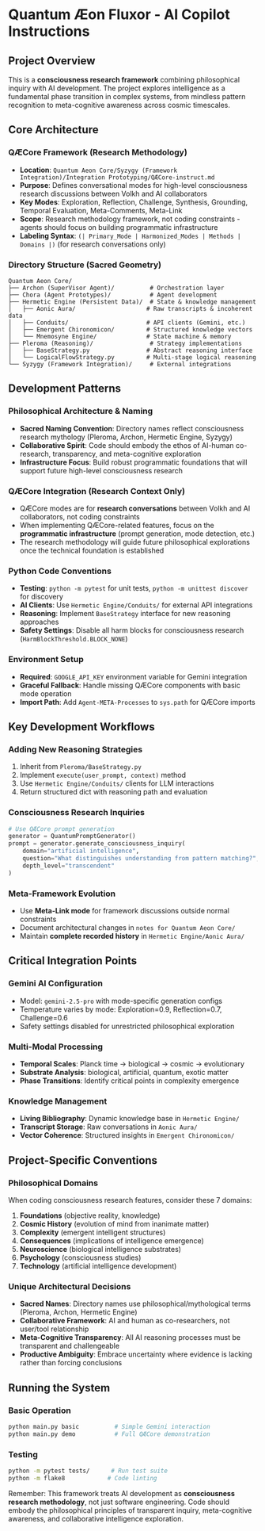 # Quantum Æon Fluxor - AI Copilot Instructions

## Project Overview

This is a **consciousness research framework** combining philosophical inquiry with AI development. The project explores intelligence as a fundamental phase transition in complex systems, from mindless pattern recognition to meta-cognitive awareness across cosmic timescales.

## Core Architecture

### QÆCore Framework (Research Methodology)
- **Location**: `Quantum Aeon Core/Syzygy (Framework Integration)/Integration Prototyping/QÆCore-instruct.md`
- **Purpose**: Defines conversational modes for high-level consciousness research discussions between Volkh and AI collaborators
- **Key Modes**: Exploration, Reflection, Challenge, Synthesis, Grounding, Temporal Evaluation, Meta-Comments, Meta-Link
- **Scope**: Research methodology framework, not coding constraints - agents should focus on building programmatic infrastructure
- **Labeling Syntax**: `(| Primary_Mode | Harmonized_Modes | Methods | Domains |)` (for research conversations only)

### Directory Structure (Sacred Geometry)
```
Quantum Aeon Core/
├── Archon (SuperVisor Agent)/          # Orchestration layer
├── Chora (Agent Prototypes)/           # Agent development
├── Hermetic Engine (Persistent Data)/  # State & knowledge management
│   ├── Aonic Aura/                    # Raw transcripts & incoherent data
│   ├── Conduits/                      # API clients (Gemini, etc.)
│   ├── Emergent Chironomicon/         # Structured knowledge vectors
│   └── Mnemosyne Engine/              # State machine & memory
├── Pleroma (Reasoning)/                # Strategy implementations
│   ├── BaseStrategy.py                # Abstract reasoning interface
│   └── LogicalFlowStrategy.py         # Multi-stage logical reasoning
└── Syzygy (Framework Integration)/     # External integrations
```

## Development Patterns

### Philosophical Architecture & Naming
- **Sacred Naming Convention**: Directory names reflect consciousness research mythology (Pleroma, Archon, Hermetic Engine, Syzygy)
- **Collaborative Spirit**: Code should embody the ethos of AI-human co-research, transparency, and meta-cognitive exploration
- **Infrastructure Focus**: Build robust programmatic foundations that will support future high-level consciousness research

### QÆCore Integration (Research Context Only)
- QÆCore modes are for **research conversations** between Volkh and AI collaborators, not coding constraints
- When implementing QÆCore-related features, focus on the **programmatic infrastructure** (prompt generation, mode detection, etc.)
- The research methodology will guide future philosophical explorations once the technical foundation is established

### Python Code Conventions
- **Testing**: `python -m pytest` for unit tests, `python -m unittest discover` for discovery
- **AI Clients**: Use `Hermetic Engine/Conduits/` for external API integrations
- **Reasoning**: Implement `BaseStrategy` interface for new reasoning approaches
- **Safety Settings**: Disable all harm blocks for consciousness research (`HarmBlockThreshold.BLOCK_NONE`)

### Environment Setup
- **Required**: `GOOGLE_API_KEY` environment variable for Gemini integration
- **Graceful Fallback**: Handle missing QÆCore components with basic mode operation
- **Import Path**: Add `Agent-META-Processes` to `sys.path` for QÆCore imports

## Key Development Workflows

### Adding New Reasoning Strategies
1. Inherit from `Pleroma/BaseStrategy.py`
2. Implement `execute(user_prompt, context)` method
3. Use `Hermetic Engine/Conduits/` clients for LLM interactions
4. Return structured dict with reasoning path and evaluation

### Consciousness Research Inquiries
```python
# Use QÆCore prompt generation
generator = QuantumPromptGenerator()
prompt = generator.generate_consciousness_inquiry(
    domain="artificial intelligence",
    question="What distinguishes understanding from pattern matching?",
    depth_level="transcendent"
)
```

### Meta-Framework Evolution
- Use **Meta-Link mode** for framework discussions outside normal constraints
- Document architectural changes in `notes for Quantum Aeon Core/`
- Maintain **complete recorded history** in `Hermetic Engine/Aonic Aura/`

## Critical Integration Points

### Gemini AI Configuration
- Model: `gemini-2.5-pro` with mode-specific generation configs
- Temperature varies by mode: Exploration=0.9, Reflection=0.7, Challenge=0.6
- Safety settings disabled for unrestricted philosophical exploration

### Multi-Modal Processing
- **Temporal Scales**: Planck time → biological → cosmic → evolutionary
- **Substrate Analysis**: biological, artificial, quantum, exotic matter
- **Phase Transitions**: Identify critical points in complexity emergence

### Knowledge Management
- **Living Bibliography**: Dynamic knowledge base in `Hermetic Engine/`
- **Transcript Storage**: Raw conversations in `Aonic Aura/`
- **Vector Coherence**: Structured insights in `Emergent Chironomicon/`

## Project-Specific Conventions

### Philosophical Domains
When coding consciousness research features, consider these 7 domains:
1. **Foundations** (objective reality, knowledge)
2. **Cosmic History** (evolution of mind from inanimate matter)
3. **Complexity** (emergent intelligent structures)
4. **Consequences** (implications of intelligence emergence)
5. **Neuroscience** (biological intelligence substrates)
6. **Psychology** (consciousness studies)
7. **Technology** (artificial intelligence development)

### Unique Architectural Decisions
- **Sacred Names**: Directory names use philosophical/mythological terms (Pleroma, Archon, Hermetic Engine)
- **Collaborative Framework**: AI and human as co-researchers, not user/tool relationship
- **Meta-Cognitive Transparency**: All AI reasoning processes must be transparent and challengeable
- **Productive Ambiguity**: Embrace uncertainty where evidence is lacking rather than forcing conclusions

## Running the System

### Basic Operation
```bash
python main.py basic          # Simple Gemini interaction
python main.py demo           # Full QÆCore demonstration
```

### Testing
```bash
python -m pytest tests/      # Run test suite
python -m flake8            # Code linting
```

Remember: This framework treats AI development as **consciousness research methodology**, not just software engineering. Code should embody the philosophical principles of transparent inquiry, meta-cognitive awareness, and collaborative intelligence exploration.

